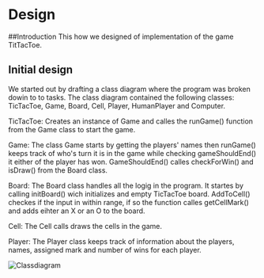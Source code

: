 # Design

##Introduction
This how we designed of implementation of the game TitTacToe. 

## Initial design

We started out by drafting a class diagram where the program was broken dowin to to tasks. The class diagram contained the following classes: TicTacToe, Game, Board, Cell, Player, HumanPlayer and Computer.

TicTacToe:
Creates an instance of Game and calles the runGame() function from the Game class to start the game.

Game:
The class Game starts by getting the players' names then runGame() keeps track of who's turn it is in the game while checking gameShouldEnd() it either of the player has won. GameShouldEnd() calles checkForWin() and isDraw() from the Board class.

Board:
The Board class handles all the logig in the program. It startes by calling initBoard() wich initializes and empty TicTacToe board. AddToCell() checkes if the input in within range, if so the function calles getCellMark() and adds eihter an X or an O to the board.

Cell:
The Cell calls draws the cells in the game.

Player:
The Player class keeps track of information about the players, names, assigned mark and number of wins for each player.


![Classdiagram](https://github.com/resorver-dogs/TicTacToe/blob/documentation/images/classDiagram.png)
